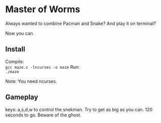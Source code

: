 # Master of Worms

Always wanted to combine Pacman and Snake? And play it on terminal? 

Now you can.

## Install

Compile:  
```gcc maze.c -lncurses -o maze```
Run:  
```./maze```

Note: You need ncurses. 

## Gameplay

keys: a,s,d,w to control the snekman. Try to get as big as you can. 120 seconds to go.  Beware of the ghost.





